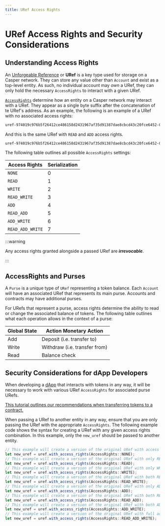 ```yaml
---
title: URef Access Rights
---
```


# URef Access Rights and Security Considerations

## Understanding Access Rights

An [Unforgeable Reference](/concepts/design/casper-design/#uref-head) or **URef** is a key type used for storage on a Casper network. They can store any value other than `Account` and exist as a top-level entity. As such, no individual account may *own* a URef, they can only hold the necessary `AccessRights` to interact with a given URef.

[`AccessRights`](/concepts/serialization-standard/#clvalue-uref) determine how an entity on a Casper network may interact with a URef. They appear as a single byte suffix after the concatenation of te URef's address. As an example, the following is an example of a URef with no associated access rights:

```bash
uref-974019c976b5f26412ce486158d2431967af35d91387dae8cbcd43c20fce6452-000
```

And this is the same URef with `READ` and `ADD` access rights.

```bash
uref-974019c976b5f26412ce486158d2431967af35d91387dae8cbcd43c20fce6452-005
```

The following table outlines all possible `AccessRights` settings:

| Access Rights    | Serialization |
| ---------------- | ------------- |
| `NONE`           |  0            |
| `READ`           |  1            |
| `WRITE`          |  2            |
| `READ_WRITE`     |  3            |
| `ADD`            |  4            |
| `READ_ADD`       |  5            |
| `ADD_WRITE`      |  6            |
| `READ_ADD_WRITE` |  7            |

:::warning

Any access rights granted alongside a passed URef are ***irrevocable***.

:::


## AccessRights and Purses

A `Purse` is a unique type of `URef` representing a token balance. Each `Account` will have an associated URef that represents its main purse. Accounts and contracts may have additional purses.

For URefs that represent a purse, access rights determine the ability to read or change the associated balance of tokens. The following table outlines what each operation allows in the context of a purse:

| Global State | Action Monetary Action                           |
| ------------ | ------------------------------------------------ |
| Add          | Deposit (i.e. transfer to)                       |
| Write        | Withdraw (i.e. transfer from)                    |
| Read         | Balance check                                    |

## Security Considerations for dApp Developers

When developing a [dApp](/developers/dapps/dapp/) that interacts with tokens in any way, it will be necessary to work with various URef `AccessRights` for associated purse URefs.

[This tutorial outlines our recommendations when transferring tokens to a contract.](/resources/tutorials/advanced/transfer-token-to-contract/)

When passing a URef to another entity in any way, ensure that you are only passing the URef with the appropriate `AccessRights`. The following example code shows the syntax for creating a URef with any given access rights combination. In this example, only the `new_uref` should be passed to another entity.

```js
// This example will create a version of the original URef with access rights stripped entirely.
let new_uref = uref.with_access_rights(AccessRights::NONE);
// This example will create a version of the original URef with only READ access rights.
let new_uref = uref.with_access_rights(AccessRights::READ);
// This example will create a version of the original URef with only WRITE access rights.
let new_uref = uref.with_access_rights(AccessRights::WRITE);
// This example will create a version of the original URef with both READ and WRITE access rights.
let new_uref = uref.with_access_rights(AccessRights::READ_WRITE);
// This example will create a version of the original URef with only ADD access rights.
let new_uref = uref.with_access_rights(AccessRights::ADD);
// This example will create a version of the original URef with both READ and ADD access rights.
let new_uref = uref.with_access_rights(AccessRights::READ_ADD);
// This example will create a version of the original URef with both ADD and WRITE access rights.
let new_uref = uref.with_access_rights(AccessRights::ADD_WRITE);
// This example will create a version of the original URef with full access rights.
let new_uref = uref.with_access_rights(AccessRights::READ_ADD_WRITE);
```